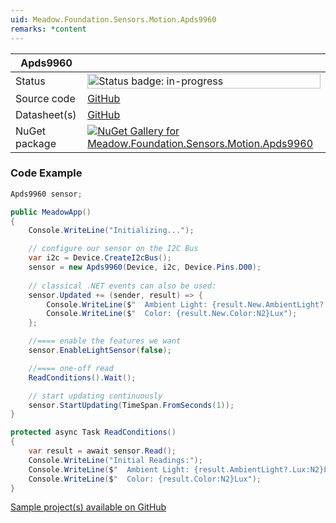 ```yaml
---
uid: Meadow.Foundation.Sensors.Motion.Apds9960
remarks: *content
---
```


| Apds9960 | |
|--------|--------|
| Status | <img src="https://img.shields.io/badge/InProgress-yellow" style="width: auto; height: -webkit-fill-available;" alt="Status badge: in-progress" /> |
| Source code | [GitHub](https://github.com/WildernessLabs/Meadow.Foundation/tree/main/Source/Meadow.Foundation.Peripherals/Sensors.Motion.Apds9960) |
| Datasheet(s) | [GitHub](https://github.com/WildernessLabs/Meadow.Foundation/tree/main/Source/Meadow.Foundation.Peripherals/Sensors.Motion.Apds9960/Datasheet) |
| NuGet package | <a href="https://www.nuget.org/packages/Meadow.Foundation.Sensors.Motion.Apds9960/" target="_blank"><img src="https://img.shields.io/nuget/v/Meadow.Foundation.Sensors.Motion.Apds9960.svg?label=Meadow.Foundation.Sensors.Motion.Apds9960" alt="NuGet Gallery for Meadow.Foundation.Sensors.Motion.Apds9960" /></a> |

### Code Example

```csharp
Apds9960 sensor;

public MeadowApp()
{
    Console.WriteLine("Initializing...");

    // configure our sensor on the I2C Bus
    var i2c = Device.CreateI2cBus();
    sensor = new Apds9960(Device, i2c, Device.Pins.D00);
    
    // classical .NET events can also be used:
    sensor.Updated += (sender, result) => {
        Console.WriteLine($"  Ambient Light: {result.New.AmbientLight?.Lux:N2}Lux");
        Console.WriteLine($"  Color: {result.New.Color:N2}Lux");
    };

    //==== enable the features we want
    sensor.EnableLightSensor(false);

    //==== one-off read
    ReadConditions().Wait();

    // start updating continuously
    sensor.StartUpdating(TimeSpan.FromSeconds(1));
}

protected async Task ReadConditions()
{
    var result = await sensor.Read();
    Console.WriteLine("Initial Readings:");
    Console.WriteLine($"  Ambient Light: {result.AmbientLight?.Lux:N2}Lux");
    Console.WriteLine($"  Color: {result.Color:N2}Lux");
}

```

[Sample project(s) available on GitHub](https://github.com/WildernessLabs/Meadow.Foundation/tree/main/Source/Meadow.Foundation.Peripherals/Sensors.Motion.Apds9960/Samples/Apds9960_Sample)

